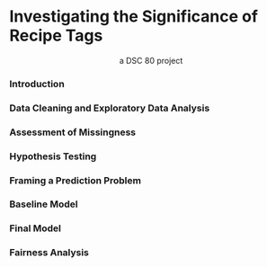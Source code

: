 
# Investigating the Significance of Recipe Tags
<p style="text-align:center;">a DSC 80 project</p>

### Introduction
### Data Cleaning and Exploratory Data Analysis
### Assessment of Missingness
### Hypothesis Testing
### Framing a Prediction Problem
### Baseline Model
### Final Model
### Fairness Analysis
